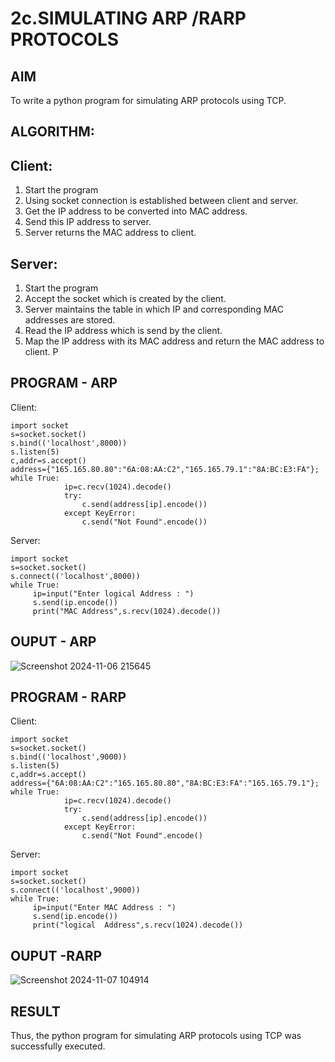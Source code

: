 # 2c.SIMULATING ARP /RARP PROTOCOLS
## AIM
To write a python program for simulating ARP protocols using TCP.
## ALGORITHM:
## Client:
1. Start the program
2. Using socket connection is established between client and server.
3. Get the IP address to be converted into MAC address.
4. Send this IP address to server.
5. Server returns the MAC address to client.
## Server:
1. Start the program
2. Accept the socket which is created by the client.
3. Server maintains the table in which IP and corresponding MAC addresses are
stored.
4. Read the IP address which is send by the client.
5. Map the IP address with its MAC address and return the MAC address to client.
P
## PROGRAM - ARP
Client:
```
import socket 
s=socket.socket() 
s.bind(('localhost',8000)) 
s.listen(5) 
c,addr=s.accept() 
address={"165.165.80.80":"6A:08:AA:C2","165.165.79.1":"8A:BC:E3:FA"}; 
while True:
            ip=c.recv(1024).decode() 
            try: 
                c.send(address[ip].encode()) 
            except KeyError: 
                c.send("Not Found".encode())
```
Server:
```
import socket 
s=socket.socket() 
s.connect(('localhost',8000)) 
while True: 
     ip=input("Enter logical Address : ") 
     s.send(ip.encode()) 
     print("MAC Address",s.recv(1024).decode())
```
## OUPUT - ARP
![Screenshot 2024-11-06 215645](https://github.com/user-attachments/assets/67a79ae3-0c64-4902-b859-a2e4ba73d697)


## PROGRAM - RARP
Client:
```
import socket 
s=socket.socket() 
s.bind(('localhost',9000)) 
s.listen(5) 
c,addr=s.accept() 
address={"6A:08:AA:C2":"165.165.80.80","8A:BC:E3:FA":"165.165.79.1"}; 
while True:
            ip=c.recv(1024).decode() 
            try: 
                c.send(address[ip].encode()) 
            except KeyError: 
                c.send("Not Found".encode()
```
Server:
```
import socket 
s=socket.socket() 
s.connect(('localhost',9000)) 
while True: 
     ip=input("Enter MAC Address : ") 
     s.send(ip.encode()) 
     print("logical  Address",s.recv(1024).decode())
```

## OUPUT -RARP
![Screenshot 2024-11-07 104914](https://github.com/user-attachments/assets/0ef2b94a-0a42-4267-a58e-ba0b68556c23)

## RESULT
Thus, the python program for simulating ARP protocols using TCP was successfully 
executed.
